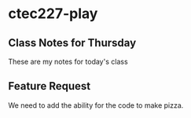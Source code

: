 # ctec227-play

## Class Notes for Thursday

These are my notes for today's class

## Feature Request

We need to add the ability for the code to make pizza.

